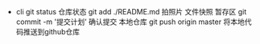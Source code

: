 - cli
    git status  仓库状态
    git add ./README.md   拍照片  文件快照  暂存区
    git commit -m '提交计划'  确认提交  本地仓库
    git push origin master   将本地代码推送到github仓库